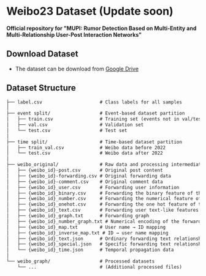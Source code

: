 # Weibo23 Dataset (Update soon)
**Official repository for "MUPI: Rumor Detection Based on Multi-Entity and Multi-Relationship User-Post Interaction Networks"**

## Download Dataset
- The dataset can be download from [Google Drive](https://drive.google.com/file/d/1JqJ6ZrTwYDYwkcR2tws9AcOZJtNPEJSw/view?usp=sharing)

## Dataset Structure
```txt
├── label.csv                     # Class labels for all samples
│
├── event split/                  # Event-based dataset partition
│   ├── train.csv                 # Training set (events not in val/test)
│   ├── val.csv                   # Validation set
│   └── test.csv                  # Test set
│
├── time split/                   # Time-based dataset partition
│   ├── train_val.csv             # Weibo data before 2022
│   └── test.csv                  # Weibo data after 2022
│
├── weibo_original/               # Raw data and processing intermediates
│   ├── {weibo_id}-post.csv       # Original post content
│   ├── {weibo_id}-forwarding.csv # Original forwarding data
│   ├── {weibo_id}-comment.csv    # Original comment data
│   ├── {weibo_id}_user.csv       # Forwarding user information
│   ├── {weibo_id}_binary.csv     # Forwarding the binary feature of the user
│   ├── {weibo_id}_number.csv     # Forwarding the numerical feature of user
│   ├── {weibo_id}_onehot.csv     # Forwarding the one hot feature of the user
│   ├── {weibo_id}_text.csv       # Forwarding user text-like features
│   ├── {weibo_id}_graph.txt      # Forwarding graph
│   ├── {weibo_id}_number_graph.txt # Numerical encoding of the forwarding graph
│   ├── {weibo_id}_map.txt        # User name → ID mapping
│   ├── {weibo_id}_inverse_map.txt # ID → user name mapping
│   ├── {weibo_id}_text.json      # Ordinary forwarding text relationship graph
│   ├── {weibo_id}_special.json   # Specific forwarding text relationship graph
│   └── {weibo_id}_time.json      # Temporal propagation data
│
└── weibo_graph/                  # Processed datasets
    └── ...                       # (Additional processed files)
```
